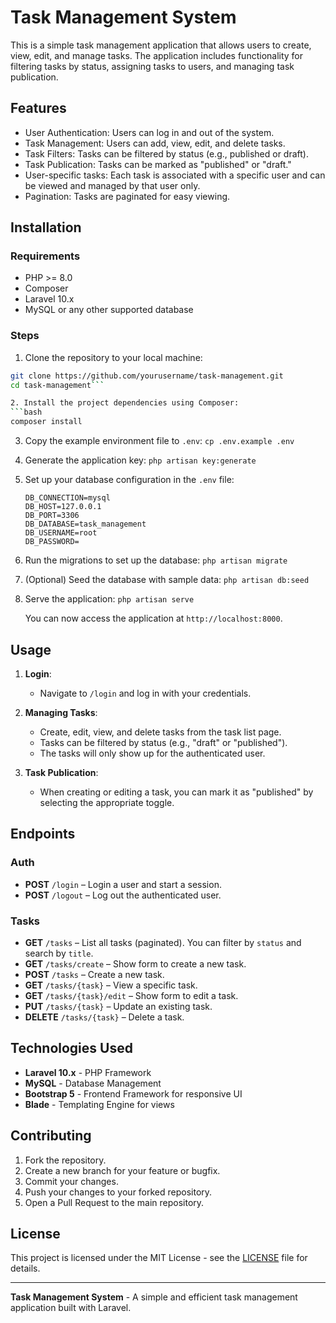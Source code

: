 
# Task Management System

This is a simple task management application that allows users to create, view, edit, and manage tasks. The application includes functionality for filtering tasks by status, assigning tasks to users, and managing task publication.

## Features

- User Authentication: Users can log in and out of the system.
- Task Management: Users can add, view, edit, and delete tasks.
- Task Filters: Tasks can be filtered by status (e.g., published or draft).
- Task Publication: Tasks can be marked as "published" or "draft."
- User-specific tasks: Each task is associated with a specific user and can be viewed and managed by that user only.
- Pagination: Tasks are paginated for easy viewing.

## Installation

### Requirements

- PHP >= 8.0
- Composer
- Laravel 10.x
- MySQL or any other supported database

### Steps

1. Clone the repository to your local machine:
```bash
git clone https://github.com/yourusername/task-management.git
cd task-management```

2. Install the project dependencies using Composer:
```bash
composer install
```

3. Copy the example environment file to `.env`:
   `cp .env.example .env`

4. Generate the application key:
   `php artisan key:generate`

5. Set up your database configuration in the `.env` file:
   ```
   DB_CONNECTION=mysql
   DB_HOST=127.0.0.1
   DB_PORT=3306
   DB_DATABASE=task_management
   DB_USERNAME=root
   DB_PASSWORD=
   ```

6. Run the migrations to set up the database:
   `php artisan migrate`

7. (Optional) Seed the database with sample data:
   `php artisan db:seed`

8. Serve the application:
   `php artisan serve`

   You can now access the application at `http://localhost:8000`.

## Usage

1. **Login**:
   - Navigate to `/login` and log in with your credentials.

2. **Managing Tasks**:
   - Create, edit, view, and delete tasks from the task list page.
   - Tasks can be filtered by status (e.g., "draft" or "published").
   - The tasks will only show up for the authenticated user.

3. **Task Publication**:
   - When creating or editing a task, you can mark it as "published" by selecting the appropriate toggle.

## Endpoints

### Auth

- **POST** `/login` – Login a user and start a session.
- **POST** `/logout` – Log out the authenticated user.

### Tasks

- **GET** `/tasks` – List all tasks (paginated). You can filter by `status` and search by `title`.
- **GET** `/tasks/create` – Show form to create a new task.
- **POST** `/tasks` – Create a new task.
- **GET** `/tasks/{task}` – View a specific task.
- **GET** `/tasks/{task}/edit` – Show form to edit a task.
- **PUT** `/tasks/{task}` – Update an existing task.
- **DELETE** `/tasks/{task}` – Delete a task.

## Technologies Used

- **Laravel 10.x** - PHP Framework
- **MySQL** - Database Management
- **Bootstrap 5** - Frontend Framework for responsive UI
- **Blade** - Templating Engine for views

## Contributing

1. Fork the repository.
2. Create a new branch for your feature or bugfix.
3. Commit your changes.
4. Push your changes to your forked repository.
5. Open a Pull Request to the main repository.

## License

This project is licensed under the MIT License - see the [LICENSE](LICENSE) file for details.

---

**Task Management System** - A simple and efficient task management application built with Laravel.
